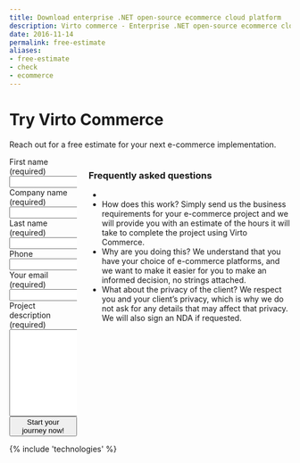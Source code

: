 ```yaml
---
title: Download enterprise .NET open-source ecommerce cloud platform
description: Virto commerce - Enterprise .NET open-source ecommerce cloud platform. Try Now!
date: 2016-11-14
permalink: free-estimate
aliases: 
- free-estimate
- check
- ecommerce
---
```

<div class="roadmap __responsive">
	<h1 class="head-title">Try Virto Commerce</h1>
	<p class="text">Reach out for a free estimate for your next e-commerce implementation.</p>
	<div class="columns">
		<div class="column">
			<div class="block">
                <form action="" method="post">
                    <input id="Contact[Subject]" type="hidden" name="Contact[Subject]" value="Free Estimate" />
                    <input id="Contact[RedirectUrl]" type="hidden" name="Contact[RedirectUrl]" value="~/thank-you" />
					<div class="column">
						<div class="control-group">
							<label for="FullName">First name (required)</label>
							<input id="Contact[FirstName]" tabindex="1" type="text" name="Contact[FirstName]" class="form-input" required="required" autocomplete="given-name" />
						</div>
						<div class="control-group">
							<label for="CompanyName">Company name (required)</label>
							<input id="Contact[CompanyName]" tabindex="3" type="text" name="Contact[CompanyName]" class="form-input" required="required" autocomplete="organization"/>
						</div>						
					</div>
					<div class="column">
						<div class="control-group">
							<label for="LastName">Last name (required)</label>
							<input id="Contact[LastName]" tabindex="2" type="text" name="Contact[LastName]" class="form-input" required="required" autocomplete="family-name"/>
						</div>		
						<div class="control-group">
							<label for="Phone">Phone</label>
							<input id="Contact[Phone]" type="tel" tabindex="4" name="Contact[Phone]" class="form-input" autocomplete="mobile"/>
						</div>
					</div>					
					<div class="control-group">
						<label for="Email">Your email (required)</label>
						<input id="Contact[Email]" tabindex="5" type="text" name="Contact[Email]" class="form-input" required="required" autocomplete="email" />
					</div>					
					<div class="control-group">
						<label for="Message">Project description (required)</label>
						<textarea id="Contact[Message]" rows="10" cols="30" name="Contact[Message]" class="form-text" required="required" tabindex="10"></textarea>
					</div>
					<div class="control-group">
						<button type="submit" class="btn __medium __round __yellow __ucase" style="width:100%" tabindex="7">Start your journey now!</button>
					</div>
				</form>
			</div>
		</div>
		<div class="column">
			<h3>Frequently asked questions</h3>
			<div class="block">
				<ul class="list">
					<li>
                        <li>
						    <span class="title">How does this work?</span>
						    <span class="descr">Simply send us the business requirements for your e-commerce project and we will provide you with an estimate of the hours it will take to complete the project using Virto Commerce.</span>
					    </li>
                        <li>
						    <span class="title">Why are you doing this?</span>
						    <span class="descr">We understand that you have your choice of e-commerce platforms, and we want to make it easier for you to make an informed decision, no strings attached.</span>
					    </li>
                        <li>
						    <span class="title">What about the privacy of the client? </span>
						    <span class="descr">We respect you and your client’s privacy, which is why we do not ask for any details that may affect that privacy. We will also sign an NDA if requested.</span>
					    </li>
					</li>
				</ul>
			</div>
		</div>		
	</div> 
</div>
{% include 'technologies' %}
